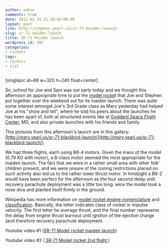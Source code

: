 ```yaml
---
author: admin
comments: true
date: 2012-01-31 21:10:02+00:00
layout: post
link: http://stephen.yearl.us/sr-71-maiden-launch/
slug: sr-71-maiden-launch
title: SR-71 Maiden launch
wordpress_id: 385
categories:
- rockets
tags:
- rockets
- sjy2
---
```


[singlepic id=69 w=320 h=240 float=center]

So, school for Joe and Sam was out early today and we thought this afternoon an appropriate time to put the [model rocke](http://mary.yearl.us/sr-71-model-rocket-construction/)t that Joe and Stephen put together over the weekend out for its maiden launch. There was quite some interest amongst Joe's 3rd Grade class as Mary yesterday had helped Joe at his "show and tell", where he told his peers about the launches he has been apart of, both at structured events like at [Goddard Space Flight Center](http://www.nasa.gov/centers/goddard/home/index.html), MD, and also private launches with his friends and family.

This pictures from this afternoon's launch are in this gallery: [http://mary.yearl.us/sr-71-blackbird-launch/](http://mary.yearl.us/sr-71-blackbird-launch/).

We had three flights, each using B6-4 motors. Given the mass of the model (0.79 KG with motor), a B-class motor seemed the most appropriate for the maiden launch. The fact that we were in a rather small area with other folk' children present, and we were unsure of the zoning restrictions placed on such activity also led us to the rather lower thrust motor. In hindsight a B6-2 would have been perfect for the afternoon as the four second delay until recovery parachute deployment was a little too long: wice the model took a nose dive and planted itself firmly in the ground.

Wikipedia has more information on [model rocket engine nomenclature](http://en.wikipedia.org/wiki/Model_rocket#Motor_nomenclature) and [classification](http://en.wikipedia.org/wiki/Model_rocket#Motor_nomenclature). Basically, the letter indicates class of rocket in impulse velocity. The first letter he average thrust, and the final number represents the delay from engine thrust burnout until ignition of the ejection charge (and therefore recovery parachute deployment.

Youtube video #1 ([SR-71 Model rocket maiden launch](http://www.youtube.com/watch?v=5PHiSkwIh54))

Youtube video #2 ([ SR-71 Model rocket 2nd flight ](http://www.youtube.com/watch?v=AjJQ4oAjgpY))
